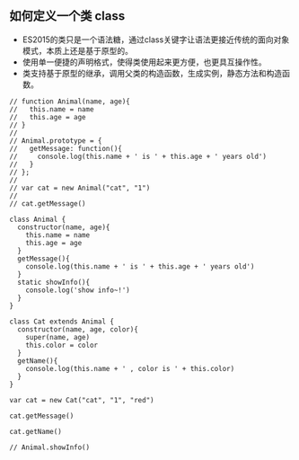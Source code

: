 ## 如何定义一个类 class

- ES2015的类只是一个语法糖，通过class关键字让语法更接近传统的面向对象模式，本质上还是基于原型的。
- 使用单一便捷的声明格式，使得类使用起来更方便，也更具互操作性。
- 类支持基于原型的继承，调用父类的构造函数，生成实例，静态方法和构造函数。

```
// function Animal(name, age){
//   this.name = name
//   this.age = age
// }
//
// Animal.prototype = {
//   getMessage: function(){
//     console.log(this.name + ' is ' + this.age + ' years old')
//   }
// };
//
// var cat = new Animal("cat", "1")
//
// cat.getMessage()

class Animal {
  constructor(name, age){
    this.name = name
    this.age = age
  }
  getMessage(){
    console.log(this.name + ' is ' + this.age + ' years old')
  }
  static showInfo(){
    console.log('show info~!')
  }
}

class Cat extends Animal {
  constructor(name, age, color){
    super(name, age)
    this.color = color
  }
  getName(){
    console.log(this.name + ' , color is ' + this.color)
  }
}

var cat = new Cat("cat", "1", "red")

cat.getMessage()

cat.getName()

// Animal.showInfo()


```

